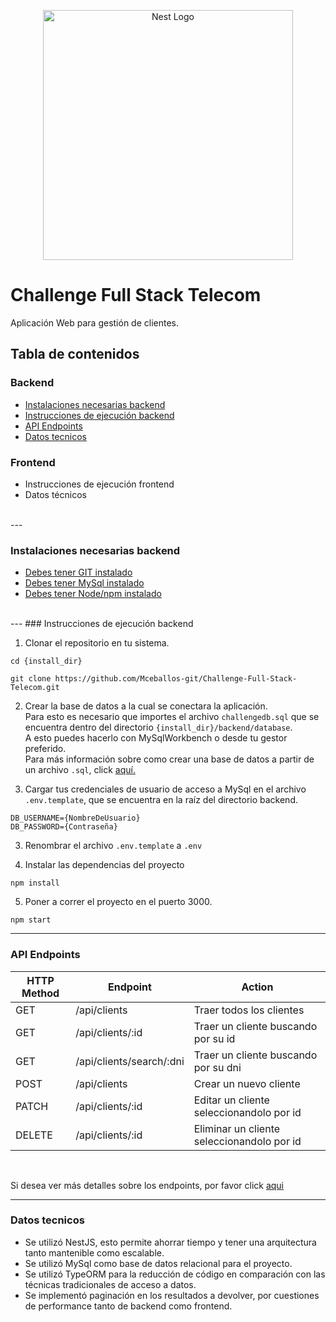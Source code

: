 <p align="center">
  <a href="http://nestjs.com/" target="blank"><img src="https://brandemia.org/contenido/subidas/2021/10/05-telecom-argentina-1200x670.jpg" width="400" alt="Nest Logo" /></a>
</p>


# Challenge Full Stack Telecom
Aplicación Web para gestión de clientes.

## Tabla de contenidos
### Backend
- [Instalaciones necesarias backend](#instalaciones-necesarias-backend)
- [Instrucciones de ejecución backend](#instrucciones-de-ejecucion-backend)
- [API Endpoints](#api-endpoints)
- [Datos tecnicos](#datos-tecnicos)

### Frontend
- Instrucciones de ejecución frontend
- Datos técnicos
<br>
---

### Instalaciones necesarias backend
- [Debes tener GIT instalado](https://git-scm.com/)
- [Debes tener MySql instalado](https://dev.mysql.com/downloads/)
- [Debes tener Node/npm instalado](https://docs.npmjs.com/downloading-and-installing-node-js-and-npm)
<br>
---
### Instrucciones de ejecución backend


1. Clonar el repositorio en tu sistema.
```
cd {install_dir}

git clone https://github.com/Mceballos-git/Challenge-Full-Stack-Telecom.git
```
2. Crear la base de datos a la cual se conectara la aplicación.<br>
  Para esto es necesario que importes el archivo `challengedb.sql` que se encuentra dentro del directorio `{install_dir}/backend/database`.<br>
  A esto puedes hacerlo con MySqlWorkbench o desde tu gestor preferido.<br>
  Para más información sobre como crear una base de datos a partir de un archivo `.sql`, click [aquí.](https://dev.mysql.com/doc/workbench/en/wb-admin-export-import-management.html)



3. Cargar tus credenciales de usuario de acceso a MySql en el archivo `.env.template`, que se encuentra en la raíz del directorio backend.
```
DB_USERNAME={NombreDeUsuario}
DB_PASSWORD={Contraseña}
```
3. Renombrar el archivo `.env.template`  a `.env`

4. Instalar las dependencias del proyecto
```
npm install
```
5. Poner a correr el proyecto en el puerto 3000.
```
npm start
```



---
### API Endpoints
| HTTP Method | Endpoint | Action |
| --- | --- | --- |
| GET | /api/clients | Traer todos los clientes |
| GET | /api/clients/:id | Traer un cliente buscando por su id |
| GET | /api/clients/search/:dni | Traer un cliente buscando por su dni |
| POST | /api/clients | Crear un nuevo cliente |
| PATCH | /api/clients/:id | Editar un cliente seleccionandolo por id |
| DELETE | /api/clients/:id | Eliminar un cliente seleccionandolo por id |

<br>

Si desea ver más detalles sobre los endpoints, por favor click [aqui](https://documenter.getpostman.com/view/7251380/2s946fdsZB#f42faebd-686f-4215-8059-8ab13ac6a416 )

---
### Datos tecnicos
- Se utilizó NestJS, esto permite ahorrar tiempo y tener una arquitectura tanto mantenible como escalable.
- Se utilizó MySql como base de datos relacional para el proyecto.<br>
- Se utilizó TypeORM para la reducción de código en comparación con las técnicas tradicionales de acceso a datos.
- Se implementó paginación en los resultados a devolver, por cuestiones de performance tanto de backend como frontend.





